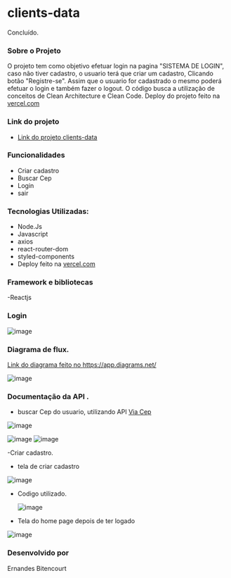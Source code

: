 # clients-data
Concluído. 

### Sobre o Projeto

O projeto tem como objetivo efetuar login na pagina "SISTEMA DE LOGIN", caso não tiver cadastro, o usuario terá que criar um cadastro, Clicando botão "Registre-se".
Assim que o usuario for cadastrado o mesmo poderá efetuar o login e também fazer o logout.
O código busca a utilização de conceitos de Clean Architecture e Clean Code. Deploy do projeto feito na [vercel.com](https://vercel.com/)


### Link do projeto
* [Link do projeto clients-data](https://clients-data-5jtn.vercel.app/)

### Funcionalidades 

- Criar cadastro
- Buscar Cep
- Login
- sair


### Tecnologias Utilizadas:

- Node.Js
- Javascript
- axios
- react-router-dom
- styled-components
- Deploy feito na  [vercel.com](https://vercel.com/)

### Framework e bibliotecas 

-Reactjs

 
### Login 


![image](https://github.com/ErnandesBitencourt/clients-data/assets/80565676/03158c01-782d-4d96-bf85-63e8d4f8d9b7)

### Diagrama de flux.

 [Link do diagrama feito no https://app.diagrams.net/ ](https://drive.google.com/file/d/1F-JI69Ti0C0vKWSawJFMegyxZN5Xnopc/view?usp=sharing)

![image](https://github.com/ErnandesBitencourt/clients-data/assets/80565676/59936473-7ac8-47d4-a8a4-55f7121814bd)
 
### Documentação da API .

- buscar Cep do usuario, utilizando API  [Via Cep](https://viacep.com.br/)


![image](https://github.com/ErnandesBitencourt/clients-data/assets/80565676/cf4189d7-d985-4ea0-b8fa-c7d6abc26364)

![image](https://github.com/ErnandesBitencourt/clients-data/assets/80565676/ca70cd9e-493f-4043-ada1-68587ed9fb68)
![image](https://github.com/ErnandesBitencourt/clients-data/assets/80565676/cdb0a4e1-2257-4d39-bb76-8d1940f83557)






-Criar cadastro.

* tela de criar cadastro

![image](https://github.com/ErnandesBitencourt/clients-data/assets/80565676/7661450f-34fb-4524-93d4-edd07cec0a79)

* Codigo utilizado.

  ![image](https://github.com/ErnandesBitencourt/clients-data/assets/80565676/84131db5-813d-4d94-8033-f1536a29633a)




- Tela do home page depois de ter logado



![image](https://github.com/ErnandesBitencourt/clients-data/assets/80565676/81253242-67c0-4a7c-bee1-3688073be061)







### Desenvolvido por 
Ernandes Bitencourt
